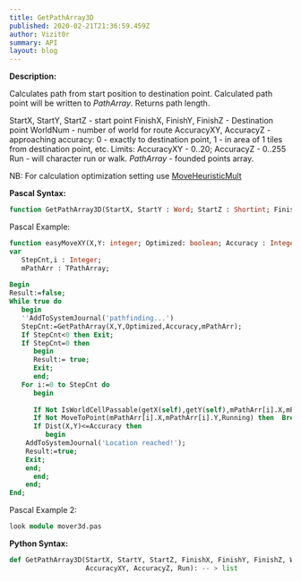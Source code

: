 ```yaml
---
title: GetPathArray3D
published: 2020-02-21T21:36:59.459Z
author: Vizit0r
summary: API
layout: blog
---
```


 

**Description:**

Calculates path from start position to destination point. Calculated path point will be written to *PathArray*. Returns path length.
 
StartX, StartY, StartZ - start point
FinishX, FinishY, FinishZ - Destination point
WorldNum - number of world for route
AccuracyXY, AccuracyZ - approaching accuracy: 0 - exactly to destination point, 1 - in area of 1 tiles from destination point, etc. Limits: AccuracyXY - 0..20; AccuracyZ - 0..255
Run - will character run or walk.
*PathArray* - founded points array.

NB: For calculation optimization setting use [MoveHeuristicMult](../MoveHeuristicMult)

**Pascal Syntax:**

```pascal
function GetPathArray3D(StartX, StartY : Word; StartZ : Shortint; FinishX, FinishY : Word; FinishZ : Shortint; WorldNum : Byte; AccuracyXY, AccuracyZ : Integer; Run : Boolean; var PathArray : TPathArray) : Integer;

```
Pascal Example:
```pascal
function easyMoveXY(X,Y: integer; Optimized: boolean; Accuracy : Integer; Running: boolean): boolean; 
var 
   StepCnt,i : Integer; 
   mPathArr : TPathArray;
 
Begin 
Result:=false; 
While true do 
   begin 
   ''AddToSystemJournal('pathfinding...') 
   StepCnt:=GetPathArray(X,Y,Optimized,Accuracy,mPathArr); 
   If StepCnt<0 then Exit; 
   If StepCnt=0 then 
      begin 
      Result:= true; 
      Exit; 
      end; 
   For i:=0 to StepCnt do 
      begin 
 
      If Not IsWorldCellPassable(getX(self),getY(self),mPathArr[i].X,mPathArr[i].Y,WorldNum,getZ(self)) then  Break; 
      If Not MoveToPoint(mPathArr[i].X,mPathArr[i].Y,Running) then  Break; 
      If Dist(X,Y)<=Accuracy then 
         begin 
    AddToSystemJournal('Location reached!'); 
    Result:=true; 
    Exit; 
    end; 
      end; 
    end; 
End;
```
Pascal Example 2:
```pascal
look module mover3d.pas
```

**Python Syntax:**
```python
def GetPathArray3D(StartX, StartY, StartZ, FinishX, FinishY, FinishZ, WorldNum,
                   AccuracyXY, AccuracyZ, Run): -- > list
```